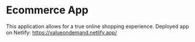 # Ecommerce App

This application allows for a true online shopping experience.
Deployed app on Netlify: https://valueondemand.netlify.app/
